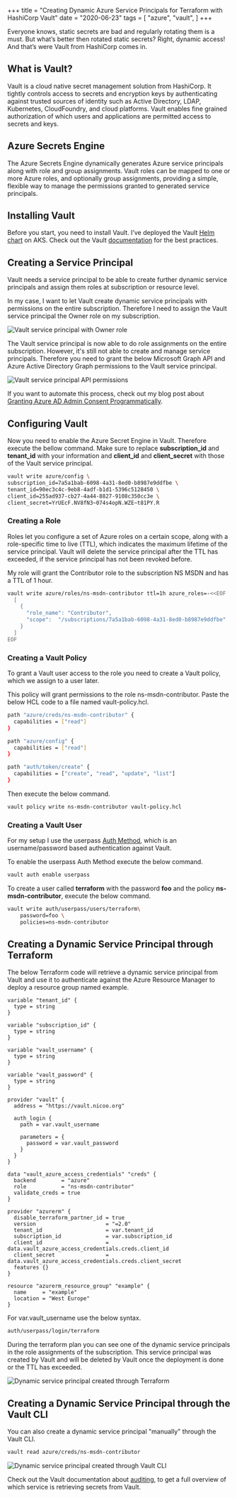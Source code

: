 +++
title = "Creating Dynamic Azure Service Principals for Terraform with HashiCorp Vault"
date = "2020-06-23"
tags = [
    "azure",
    "vault",
]
+++

Everyone knows, static secrets are bad and regularly rotating them is a must. But what’s better then rotated static secrets? Right, dynamic access! And that’s were Vault from HashiCorp comes in.

## What is Vault?

Vault is a cloud native secret management solution from HashiCorp. It tightly controls access to secrets and encryption keys by authenticating against trusted sources of identity such as Active Directory, LDAP, Kubernetes, CloudFoundry, and cloud platforms. Vault enables fine grained authorization of which users and applications are permitted access to secrets and keys.

## Azure Secrets Engine

The Azure Secrets Engine dynamically generates Azure service principals along with role and group assignments. Vault roles can be mapped to one or more Azure roles, and optionally group assignments, providing a simple, flexible way to manage the permissions granted to generated service principals.

## Installing Vault

Before you start, you need to install Vault. I’ve deployed the Vault [Helm chart](https://github.com/hashicorp/vault-helm) on AKS. Check out the Vault [documentation](https://www.vaultproject.io/docs/platform/k8s) for the best practices.

## Creating a Service Principal

Vault needs a service principal to be able to create further dynamic service principals and assign them roles at subscription or resource level.

In my case, I want to let Vault create dynamic service principals with permissions on the entire subscription. Therefore I need to assign the Vault service principal the Owner role on my subscription.

![Vault service principal with Owner role](/dynamic-azure-service-principals1.png)

The Vault service principal is now able to do role assignments on the entire subscription. However, it's still not able to create and manage service principals. Therefore you need to grant the below Microsoft Graph API and Azure Active Directory Graph permissions to the Vault service principal.

![Vault service principal API permissions](/dynamic-azure-service-principals2.png)

If you want to automate this process, check out my blog post about [Granting Azure AD Admin Consent Programmatically](https://blog.nico-schiering.de/granting-azure-ad-admin-consent-programmatically/).

## Configuring Vault

Now you need to enable the Azure Secret Engine in Vault. Therefore execute the bellow command. Make sure to replace **subscription\_id** and **tenant\_id** with your information and **client\_id** and **client\_secret** with those of the Vault service principal.

```bash
vault write azure/config \
subscription_id=7a5a1bab-6098-4a31-8ed0-b8987e9ddfbe \
tenant_id=90ec3c4c-9eb8-4adf-b1d1-5396c5128450 \
client_id=255ad937-cb27-4a44-8827-9108c350cc3e \
client_secret=YrUEcF.NV8fN3~074s4opN.WZE~t81PY.R
```

### Creating a Role

Roles let you configure a set of Azure roles on a certain scope, along with a role-specific time to live (TTL), which indicates the maximum lifetime of the service principal. Vault will delete the service principal after the TTL has exceeded, if the service principal has not been revoked before.

My role will grant the Contributor role to the subscription NS MSDN and has a TTL of 1 hour.

```bash
vault write azure/roles/ns-msdn-contributor ttl=1h azure_roles=-<<EOF
  [
    {
      "role_name": "Contributor",
      "scope":  "/subscriptions/7a5a1bab-6098-4a31-8ed0-b8987e9ddfbe"
    }
  ]
EOF
```

### Creating a Vault Policy

To grant a Vault user access to the role you need to create a Vault policy, which we assign to a user later.

This policy will grant permissions to the role ns-msdn-contributor. Paste the below HCL code to a file named vault-policy.hcl.

```bash
path "azure/creds/ns-msdn-contributor" {
  capabilities = ["read"]
}

path "azure/config" {
  capabilities = ["read"]
}

path "auth/token/create" {
  capabilities = ["create", "read", "update", "list"]
}
```

Then execute the below command.

```bash
vault policy write ns-msdn-contributor vault-policy.hcl
```

### Creating a Vault User

For my setup I use the userpass [Auth Method](https://www.vaultproject.io/docs/auth/userpass), which is an username/password based authentication against Vault.

To enable the userpass Auth Method execute the below command.

```bash
vault auth enable userpass
```

To create a user called **terraform** with the password **foo** and the policy **ns-msdn-contributor**, execute the below command.

```bash
vault write auth/userpass/users/terraform\
    password=foo \
    policies=ns-msdn-contributor
```

## Creating a Dynamic Service Principal through Terraform

The below Terraform code will retrieve a dynamic service principal from Vault and use it to authenticate against the Azure Resource Manager to deploy a resource group named example.

```hcl
variable "tenant_id" {
  type = string
}

variable "subscription_id" {
  type = string
}

variable "vault_username" {
  type = string
}

variable "vault_password" {
  type = string
}

provider "vault" {
  address = "https://vault.nicoo.org"

  auth_login {
    path = var.vault_username

    parameters = {
      password = var.vault_password
    }
  }
}

data "vault_azure_access_credentials" "creds" {
  backend        = "azure"
  role           = "ns-msdn-contributor"
  validate_creds = true
}

provider "azurerm" {
  disable_terraform_partner_id = true
  version                      = "=2.0"
  tenant_id                    = var.tenant_id
  subscription_id              = var.subscription_id
  client_id                    = data.vault_azure_access_credentials.creds.client_id
  client_secret                = data.vault_azure_access_credentials.creds.client_secret
  features {}
}

resource "azurerm_resource_group" "example" {
  name     = "example"
  location = "West Europe"
}
```

For var.vault\_username use the below syntax.

```bash
auth/userpass/login/terraform
```

During the terraform plan you can see one of the dynamic service principals in the role assignments of the subscription. This service principal was created by Vault and will be deleted by Vault once the deployment is done or the TTL has exceeded.

![Dynamic service principal created through Terraform](/dynamic-azure-service-principals3.png)

## Creating a Dynamic Service Principal through the Vault CLI

You can also create a dynamic service principal "manually" through the Vault CLI.

```bash
vault read azure/creds/ns-msdn-contributor
```

![Dynamic service principal created through Vault CLI](/dynamic-azure-service-principals4.png)

Check out the Vault documentation about [auditing](https://www.vaultproject.io/docs/audit/file), to get a full overview of which service is retrieving secrets from Vault.
